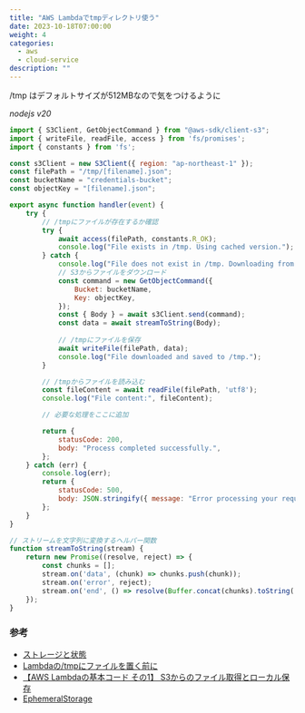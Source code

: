 ```yaml
---
title: "AWS Lambdaでtmpディレクトリ使う"
date: 2023-10-18T07:00:00
weight: 4
categories:
  - aws
  - cloud-service
description: ""
---
```


/tmp はデフォルトサイズが512MBなので気をつけるように

*nodejs v20*

```javascript
import { S3Client, GetObjectCommand } from "@aws-sdk/client-s3";
import { writeFile, readFile, access } from 'fs/promises';
import { constants } from 'fs';

const s3Client = new S3Client({ region: "ap-northeast-1" });
const filePath = "/tmp/[filename].json";
const bucketName = "credentials-bucket";
const objectKey = "[filename].json";

export async function handler(event) {
    try {
        // /tmpにファイルが存在するか確認
        try {
            await access(filePath, constants.R_OK);
            console.log("File exists in /tmp. Using cached version.");
        } catch {
            console.log("File does not exist in /tmp. Downloading from S3.");
            // S3からファイルをダウンロード
            const command = new GetObjectCommand({
                Bucket: bucketName,
                Key: objectKey,
            });
            const { Body } = await s3Client.send(command);
            const data = await streamToString(Body);
            
            // /tmpにファイルを保存
            await writeFile(filePath, data);
            console.log("File downloaded and saved to /tmp.");
        }

        // /tmpからファイルを読み込む
        const fileContent = await readFile(filePath, 'utf8');
        console.log("File content:", fileContent);

        // 必要な処理をここに追加

        return {
            statusCode: 200,
            body: "Process completed successfully.",
        };
    } catch (err) {
        console.log(err);
        return {
            statusCode: 500,
            body: JSON.stringify({ message: "Error processing your request" }),
        };
    }
}

// ストリームを文字列に変換するヘルパー関数
function streamToString(stream) {
    return new Promise((resolve, reject) => {
        const chunks = [];
        stream.on('data', (chunk) => chunks.push(chunk));
        stream.on('error', reject);
        stream.on('end', () => resolve(Buffer.concat(chunks).toString('utf-8')));
    });
}

```

### 参考

- [ストレージと状態](https://docs.aws.amazon.com/ja_jp/whitepapers/latest/security-overview-aws-lambda/lambda-isolation-technologies.html#storagestate)
- [Lambdaの/tmpにファイルを置く前に](https://as-dev-null.netlify.app/where-does-the-file-placed-in-lambdas-tmp-disappear/)
- [【AWS Lambdaの基本コード その1】 S3からのファイル取得とローカル保存](https://recipe.kc-cloud.jp/archives/10035/)
- [EphemeralStorage](https://docs.aws.amazon.com/ja_jp/lambda/latest/api/API_EphemeralStorage.html)
